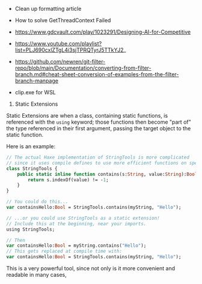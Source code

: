 - Clean up formatting article
- How to solve GetThreadContext Failed
- https://www.gdcvault.com/play/1023291/Designing-AI-for-Competitive
- https://www.youtube.com/playlist?list=PLJ690cxlZTgL4i3sjTPRQTyrJ5TTkYJ2_
- https://github.com/newren/git-filter-repo/blob/main/Documentation/converting-from-filter-branch.md#cheat-sheet-conversion-of-examples-from-the-filter-branch-manpage

- clip.exe for WSL

1. Static Extensions

Static Extensions are when a class, containing static functions, is referenced with the `using` keyword; those functions then become "part of" the type referenced in their first argument, passing the target object to the static function.

Here is an example:

```haxe
// The actual Haxe implementation of StringTools is more complicated
// since it uses compile defines to use more efficient functions on specific platforms, but you get the general idea.
class StringTools {
    public static inline function contains(s:String, value:String):Bool {
        return s.indexOf(value) != -1;
    }
}

// You could do this...
var containsHello:Bool = StringTools.contains(myString, "Hello");

// ...or you could use StringTools as a static extension!
// Include this at the beginning, near your imports.
using StringTools;

// Then 
var containsHello:Bool = myString.contains("Hello");
// This gets replaced at compile time with:
var containsHello:Bool = StringTools.contains(myString, "Hello");
```

This is a very powerful tool, since not only is it more convenient and readable in many cases, 
